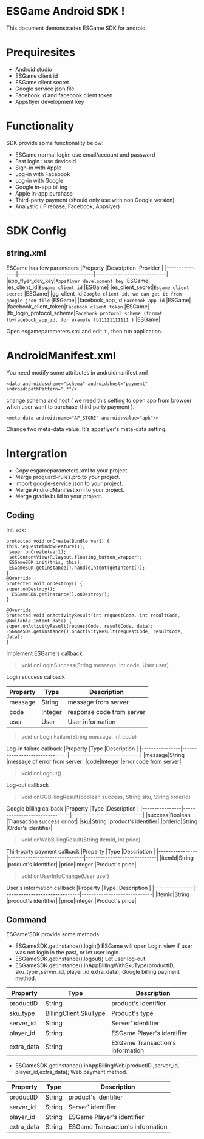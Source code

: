
# ESGame Android SDK !

This document demonstrades ESGame SDK for android.


# Prequiresites

- Android studio
- ESGame client id
- ESGame client secret
- Google service json file
- Facebook id and facebook client token
- Appsflyer development key
# Functionality
SDK provide some functionality below:
- ESGame normal login: use email/account and password
- Fast login : use deviceId 
- Sign-in with Apple
- Log-in with Facebook
- Log-in with Google
- Google in-app billing
- Apple in-app purchase
- Third-party payment (should only use with non Google version)
- Analystic ( Firebase, Facebook, Appslyer)

# SDK Config

## string.xml
ESGame has few parameters
|Property               |Description                          |Provider                         |
|----------------|-------------------------------|-----------------------------|
|app_flyer_dev_key|`Appsflyer development key`            |ESGame|
|es_client_id|`Esgame client id`            |ESGame|
|es_client_secret|`Esgame client secret`            |ESGame|
|gg_client_id|`Google client id, we can get it from google json file`            |ESGame|
|facebook_app_id|`Facebook app id`            |ESGame|
|facebook_client_token|`Facebook client token`            |ESGame|
|fb_login_protocol_scheme|`Facebook protocol scheme (format fb+facebook_app_id, for example fb11111111111 )`            |ESGame|

Open esgameparameters.xml and edit it , then run application.
# AndroidManifest.xml
You need modify some attributes in androidmanifest.xml

    <data android:scheme="schema" android:host="payment" android:pathPattern=".*"/>
  
  change schema and host ( we need this setting to open app from browser when user want to purchase-third party payment ).
  

    <meta-data android:name="AF_STORE" android:value="apk"/>  
<meta-data android:name="CHANNEL" android:value="apk"/>

Change two meta-data value. It's appsflyer's meta-data setting.


# Intergration

- Copy esgameparameters.xml to your project
- Merge proguard-rules.pro to your project.
- Import google-service.json to your project.
- Merge AndroidManifest.xml to your project.
- Merge gradle.build to your project.

## Coding
Init sdk:

    protected void onCreate(Bundle var1) {  
    this.requestWindowFeature(1);  
	 super.onCreate(var1);  
	 setContentView(R.layout.floating_button_wrapper);  
	 ESGameSDK.init(this, this);  
	 ESGameSDK.getInstance().handleIntent(getIntent());  
	}
	@Override  
	protected void onDestroy() {  
    super.onDestroy();  
	  ESGameSDK.getInstance().onDestroy();  
	}  
  
	@Override  
	protected void onActivityResult(int requestCode, int resultCode, @Nullable Intent data) {  
    super.onActivityResult(requestCode, resultCode, data); 
	ESGameSDK.getInstance().onActivityResult(requestCode, resultCode, data);  
	}

Implement ESGame's callback:

> void onLoginSuccess(String message, int code, User user)

Login success callback

|Property               |Type                          |Description                         |
|----------------|-------------------------------|-----------------------------|
|message|String            |message from server|
|code|Integer            |response code from server|
|user|User            |User information|

> void onLoginFailure(String message, int code)

Log-in failure callback
|Property               |Type                          |Description                         |
|----------------|-------------------------------|-----------------------------|
|message|String            |message of error from server|
|code|Integer            |error code from server|

> void onLogout()

Log-out callback

> void onGGBillingResult(boolean success, String sku, String orderId)

Google billing  callback
|Property               |Type                          |Description                         |
|----------------|-------------------------------|-----------------------------|
|success|Boolean            |Transaction success or not|
|sku|String            |product's identifier|
|orderId|String            |Order's identifier|

> void onWebBillingResult(String itemId, int price)

Thirt-party payment  callback
|Property               |Type                          |Description                         |
|----------------|-------------------------------|-----------------------------|
|itemId|String            |product's identifier|
|price|Integer            |Product's price|

> void onUserInfoChange(User user)

User's information  callback
|Property               |Type                          |Description                         |
|----------------|-------------------------------|-----------------------------|
|itemId|String            |product's identifier|
|price|Integer            |Product's price|


## Command

ESGame'SDK provide some methods:

- ESGameSDK.getInstance().login()
ESGame will open Login view if user was not login in the past, or let user login.
- ESGameSDK.getInstance().logout()
Let user log-out.
- ESGameSDK.getInstance().inAppBillingWithSkuType(productID, sku_type ,server_id, player_id,extra_data);
Google billing payment method.

|Property               |Type                          |Description                         |
|----------------|-------------------------------|-----------------------------|
|productID|String            |product's identifier|
|sku_type|BillingClient.SkuType            |Product's type|
|server_id|String            |Server' identifier|
|player_id|String            |ESGame Player's identifier|
|extra_data|String            |ESGame Transaction's information|

- ESGameSDK.getInstance().inAppBillingWeb(productID ,server_id, player_id,extra_data);
Web payment method.

|Property               |Type                          |Description                         |
|----------------|-------------------------------|-----------------------------|
|productID|String            |product's identifier|
|server_id|String            |Server' identifier|
|player_id|String            |ESGame Player's identifier|
|extra_data|String            |ESGame Transaction's information|
```
  
